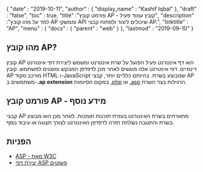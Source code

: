 {
  "date" : "2019-10-11",
  "author" : {
    "display_name" : "Kashif Iqbal"
},
  "draft" : "false",
  "toc" : true,
  "title" :"פורמט קובץ AP - קובץ עמוד פעיל",
  "description" :"למד על מהו קובץ AP וממשקי API שיכולים ליצור ולפתוח קבצי AP.",
  "linktitle" : "AP",
  "menu" : {
    "docs" : {
      "parent" : "web"
}
},
  "lastmod" : "2019-09-10"
}

## מהו קובץ AP?

קובץ AP הוא דף אינטרנט פעיל הפועל על שרת אינטרנט ומשמש ליצירת דפי אינטרנט דינמיים. דפי אינטרנט אלה מוגשים לאחר מכן לדפדפן המבקש ומוצגים למשתמש. קובץ AP מורכב מקוד HTML ו-JavaScript שמבוצע בשרת. בהיותם כלליים יותר, קבצי AP משתמשים ב-**.ap extension** במקום הסיומות [.php](/he/programming/php/) או [.asp](/he/web/asp/) הרגילות בצד השרת.

## פורמט קובץ AP - מידע נוסף

קבצי AP מתארחים בשרת האינטרנט בעזרת תוכנות תומכות. לאחר מכן הוא מבוצע בשרת והתגובה נשלחת חזרה לדפדפן האינטרנט לצורך תצוגה או עיבוד נוסף.

## הפניות

* [ASP - מאת W3C](https://www.w3schools.com/asp/default.asp)
* [יצירת דפי ASP פשוטים](https://learn.microsoft.com/en-us/previous-versions/iis/6.0-sdk/ms524741(v=vs.90))

